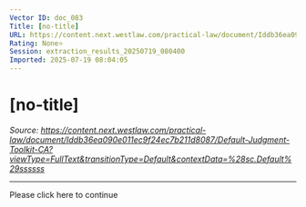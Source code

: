 ```yaml
---
Vector ID: doc_083
Title: [no-title]
URL: https://content.next.westlaw.com/practical-law/document/Iddb36ea090e011ec9f24ec7b211d8087/Default-Judgment-Toolkit-CA?viewType=FullText&transitionType=Default&contextData=%28sc.Default%29ssssss
Rating: None⭐
Session: extraction_results_20250719_080400
Imported: 2025-07-19 08:04:05
---
```


# [no-title]

_Source: https://content.next.westlaw.com/practical-law/document/Iddb36ea090e011ec9f24ec7b211d8087/Default-Judgment-Toolkit-CA?viewType=FullText&transitionType=Default&contextData=%28sc.Default%29ssssss_

---

Please click here to continue